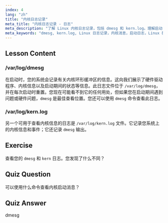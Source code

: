 ```yaml
---
index: 4
lang: "zh"
title: "内核日志记录"
meta_title: "内核日志记录 - 日志"
meta_description: "了解 Linux 内核日志记录，包括 dmesg 和 kern.log。理解启动消息和硬件问题。探索内核日志以获取系统洞察。"
meta_keywords: "dmesg, kern.log, Linux 日志记录，内核消息，启动日志，Linux 教程，初学者指南"
---
```


## Lesson Content

### /var/log/dmesg

在启动时，您的系统会记录有关内核环形缓冲区的信息。这向我们展示了硬件驱动程序、内核信息以及启动期间的状态等信息。此日志文件位于 `/var/log/dmesg`，并在每次启动时重置。您现在可能看不到它的任何用处，但如果您在启动期间遇到问题或硬件问题，`dmesg` 是最佳查看位置。您还可以使用 `dmesg` 命令查看此日志。

### /var/log/kern.log

另一个可用于查看内核信息的日志是 `/var/log/kern.log` 文件。它记录您系统上的内核信息和事件；它还记录 `dmesg` 输出。

## Exercise

查看您的 `dmesg` 和 `kern` 日志。您发现了什么不同？

## Quiz Question

可以使用什么命令查看内核启动消息？

## Quiz Answer

dmesg
